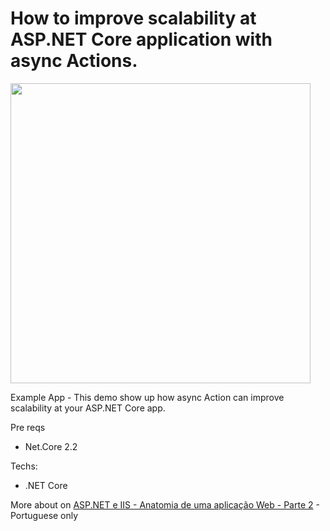 # How to improve scalability at ASP.NET Core application with async Actions.
<img src="https://www.brunobrito.net.br/content/images/2019/05/capa-redes-sociais-2.jpg" width="480" />

Example App - This demo show up how async Action can improve scalability at your ASP.NET Core app.

Pre reqs

* Net.Core 2.2

Techs:

* .NET Core


More about on [ASP.NET e IIS - Anatomia de uma aplicação Web - Parte 2](https://www.brunobrito.net.br/asp-net-e-iis-anatomia-de-uma-aplicacao-web-parte-2/) - Portuguese only
